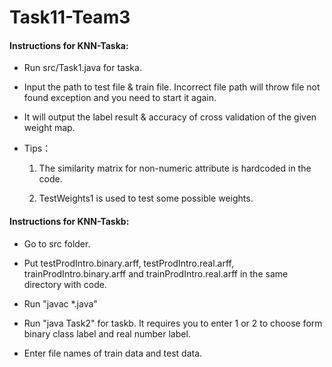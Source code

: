 # Task11-Team3

#### Instructions for KNN-Taska:

* Run src/Task1.java for taska. 

* Input the path to test file & train file. Incorrect file path will throw file not found exception and you need to start it again.

* It will output the label result & accuracy of cross validation of the given weight map.

* Tips：
  1. The similarity matrix for non-numeric attribute is hardcoded in the code. 

  2. TestWeights1 is used to test some possible weights. 

#### Instructions for KNN-Taskb:

* Go to src folder.

* Put testProdIntro.binary.arff, testProdIntro.real.arff, trainProdIntro.binary.arff and trainProdIntro.real.arff in the same directory with code.

* Run "javac *.java"

* Run "java Task2" for taskb. It requires you to enter 1 or 2 to choose form binary class label and real number label.

* Enter file names of train data and test data.